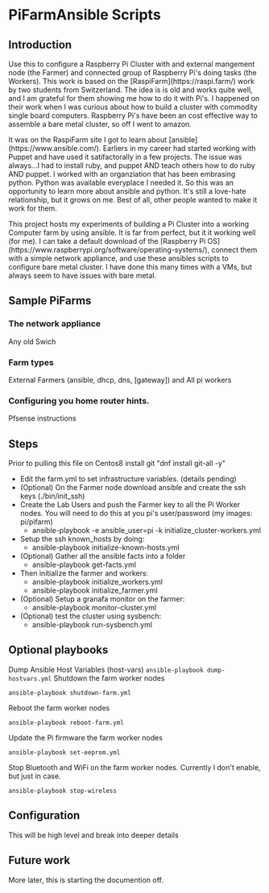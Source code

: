 <H1>PiFarmAnsible Scripts</H1>   

## Introduction

<p>Use this to configure a Raspberry Pi Cluster with and external mangement node (the Farmer) and connected group of Raspberry Pi's doing tasks (the Workers).
This work is based on the [RaspiFarm](https://raspi.farm/) work by two students from Switzerland. The idea is is old and works quite
well, and I am grateful for them showing me how to do it with Pi's. I happened on their work when I was curious about how to build a cluster with commodity single board computers.  
Raspberry Pi's have been an cost effective way to assemble a bare metal cluster, so off I went to amazon. 

<p>It was on the RaspiFarm site I got to learn about [ansible](https://www.ansible.com/).  Earliers in my career had started working with Puppet and have used it satifactorally in a few projects.  The issue was always...I had to install ruby, and puppet AND teach others how to do ruby AND puppet. I worked with an organziation that has been embrasing python. Python was available everyplace I needed it. So this was an opportunity to learn more about ansible and python.  It's still a love-hate relationship, but it grows on me.  Best of all, other people wanted to make it work for them.</p>

<p>This project hosts my experiments of building a Pi Cluster into a working Computer farm by using ansible.  It is far from perfect, but it it working well (for me). I can take a default download of the [Raspberry Pi OS](https://www.raspberrypi.org/software/operating-systems/), connect them with a simple network appliance, and use these ansibles scripts to configure bare metal cluster. I have done this many times with a VMs, but always seem to have issues with bare metal.</p>

## Sample PiFarms

###  The network appliance

Any old Swich

###  Farm types

External Farmers (ansible, dhcp, dns, [gateway]) and  All pi workers


### Configuring you home router hints.

Pfsense instructions

## Steps

Prior to pulling this file on Centos8 install git  "dnf install git-all -y"

- Edit the farm.yml to set infrastructure variables. (details pending)
- (Optional) On the Farmer node download ansible and create the ssh keys  (./bin/init_ssh)
- Create the Lab Users and push the Farmer key to all the Pi Worker nodes. You will need to do this at you pi's user/password  (my images: pi/pifarm)
  - ansible-playbook -e ansible_user=pi -k initialize_cluster-workers.yml
- Setup the ssh known_hosts by doing:
  - ansible-playbook initialize-known-hosts.yml
- (Optional) Gather all the ansible facts into a folder
  - ansible-playbook get-facts.yml
- Then initialize the farmer and workers:
  - ansible-playbook initialize_workers.yml
  - ansible-playbook initialize_farmer.yml
- (Optional) Setup a granafa monitor on the farmer:
  - ansible-playbook monitor-cluster.yml
- (Optional) test the cluster using sysbench:
  - ansible-playbook  run-sysbench.yml

## Optional playbooks

Dump Ansible Host Variables (host-vars)
```ansible-playbook dump-hostvars.yml```
Shutdown the farm worker nodes
```
ansible-playbook shutdown-farm.yml
```
Reboot the farm worker nodes
```
ansible-playbook reboot-farm.yml
```
Update the Pi firmware the farm worker nodes
```
ansible-playbook set-eeprom.yml
```
Stop Bluetooth and WiFi on the farm worker nodes.  Currently I don't enable, but just in case.
```
ansible-playbook stop-wireless
```
## Configuration

This will be high level and break into deeper details

## Future work


More later, this is starting the documention off.
